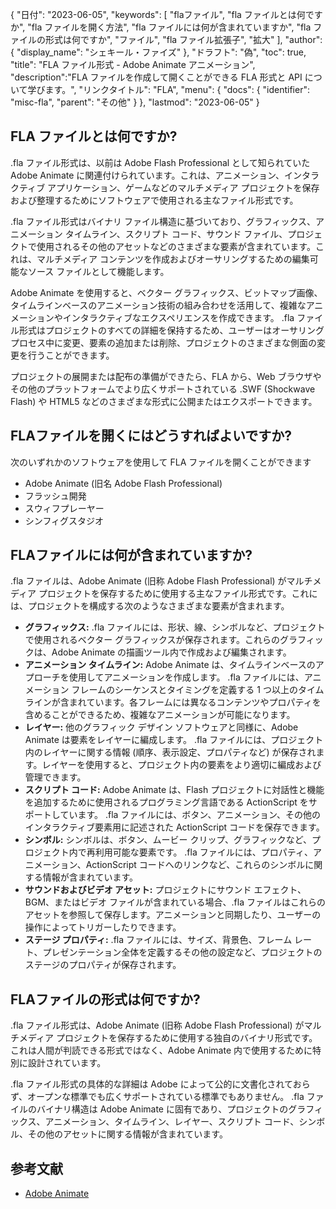 {
"日付": "2023-06-05",
  "keywords": [
"flaファイル",
"fla ファイルとは何ですか",
"fla ファイルを開く方法",
"fla ファイルには何が含まれていますか",
"fla ファイルの形式は何ですか",
"ファイル",
"fla ファイル拡張子",
"拡大"
],
  "author": {
"display_name": "シェキール・ファイズ"
},
"ドラフト": "偽",
"toc": true,
"title": "FLA ファイル形式 - Adobe Animate アニメーション",
  "description":"FLA ファイルを作成して開くことができる FLA 形式と API について学びます。",
"リンクタイトル": "FLA",
  "menu": {
    "docs": {
      "identifier": "misc-fla",
"parent": "その他"
}
},
"lastmod": "2023-06-05"
}

## FLA ファイルとは何ですか?

.fla ファイル形式は、以前は Adobe Flash Professional として知られていた Adobe Animate に関連付けられています。これは、アニメーション、インタラクティブ アプリケーション、ゲームなどのマルチメディア プロジェクトを保存および整理するためにソフトウェアで使用される主なファイル形式です。

.fla ファイル形式はバイナリ ファイル構造に基づいており、グラフィックス、アニメーション タイムライン、スクリプト コード、サウンド ファイル、プロジェクトで使用されるその他のアセットなどのさまざまな要素が含まれています。これは、マルチメディア コンテンツを作成およびオーサリングするための編集可能なソース ファイルとして機能します。

Adobe Animate を使用すると、ベクター グラフィックス、ビットマップ画像、タイムラインベースのアニメーション技術の組み合わせを活用して、複雑なアニメーションやインタラクティブなエクスペリエンスを作成できます。 .fla ファイル形式はプロジェクトのすべての詳細を保持するため、ユーザーはオーサリング プロセス中に変更、要素の追加または削除、プロジェクトのさまざまな側面の変更を行うことができます。

プロジェクトの展開または配布の準備ができたら、FLA から、Web ブラウザやその他のプラットフォームでより広くサポートされている .SWF (Shockwave Flash) や HTML5 などのさまざまな形式に公開またはエクスポートできます。

## FLAファイルを開くにはどうすればよいですか?

次のいずれかのソフトウェアを使用して FLA ファイルを開くことができます

- Adobe Animate (旧名 Adobe Flash Professional)
- フラッシュ開発
- スウィフプレーヤー
- シンフィグスタジオ

## FLAファイルには何が含まれていますか?

.fla ファイルは、Adobe Animate (旧称 Adobe Flash Professional) がマルチメディア プロジェクトを保存するために使用する主なファイル形式です。これには、プロジェクトを構成する次のようなさまざまな要素が含まれます。

- **グラフィックス:** .fla ファイルには、形状、線、シンボルなど、プロジェクトで使用されるベクター グラフィックスが保存されます。これらのグラフィックは、Adobe Animate の描画ツール内で作成および編集されます。
- **アニメーション タイムライン:** Adobe Animate は、タイムラインベースのアプローチを使用してアニメーションを作成します。 .fla ファイルには、アニメーション フレームのシーケンスとタイミングを定義する 1 つ以上のタイムラインが含まれています。各フレームには異なるコンテンツやプロパティを含めることができるため、複雑なアニメーションが可能になります。
- **レイヤー:** 他のグラフィック デザイン ソフトウェアと同様に、Adobe Animate は要素をレイヤーに編成します。 .fla ファイルには、プロジェクト内のレイヤーに関する情報 (順序、表示設定、プロパティなど) が保存されます。レイヤーを使用すると、プロジェクト内の要素をより適切に編成および管理できます。
- **スクリプト コード:** Adobe Animate は、Flash プロジェクトに対話性と機能を追加するために使用されるプログラミング言語である ActionScript をサポートしています。 .fla ファイルには、ボタン、アニメーション、その他のインタラクティブ要素用に記述された ActionScript コードを保存できます。
- **シンボル:** シンボルは、ボタン、ムービー クリップ、グラフィックなど、プロジェクト内で再利用可能な要素です。 .fla ファイルには、プロパティ、アニメーション、ActionScript コードへのリンクなど、これらのシンボルに関する情報が含まれています。
- **サウンドおよびビデオ アセット:** プロジェクトにサウンド エフェクト、BGM、またはビデオ ファイルが含まれている場合、.fla ファイルはこれらのアセットを参照して保存します。アニメーションと同期したり、ユーザーの操作によってトリガーしたりできます。
- **ステージ プロパティ:** .fla ファイルには、サイズ、背景色、フレーム レート、プレゼンテーション全体を定義するその他の設定など、プロジェクトのステージのプロパティが保存されます。

## FLAファイルの形式は何ですか?

.fla ファイル形式は、Adobe Animate (旧称 Adobe Flash Professional) がマルチメディア プロジェクトを保存するために使用する独自のバイナリ形式です。これは人間が判読できる形式ではなく、Adobe Animate 内で使用するために特別に設計されています。

.fla ファイル形式の具体的な詳細は Adobe によって公的に文書化されておらず、オープンな標準でも広くサポートされている標準でもありません。 .fla ファイルのバイナリ構造は Adobe Animate に固有であり、プロジェクトのグラフィックス、アニメーション、タイムライン、レイヤー、スクリプト コード、シンボル、その他のアセットに関する情報が含まれています。

## 参考文献
* [Adobe Animate](https://en.wikipedia.org/wiki/Adobe_Animate)

